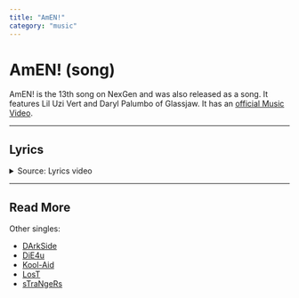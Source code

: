 ```yaml
---
title: "AmEN!"
category: "music"
---
```

# AmEN! (song)

AmEN! is the 13th song on NexGen and was also released as a song. It features Lil Uzi Vert and Daryl 
Palumbo of Glassjaw. It has an [official Music Video](https://www.youtube.com/watch?v=2TjcPpasesA).

***

## Lyrics

<details class="lyrics">
<summary>Source: Lyrics video</summary>

> I hope you have fun
> Rotting in hell!
> Swim the witch
> Slay the infidel!
> (Suck a dick heretic!)
> I hate you!
> & I’d like to see you
> Burn, burn, burn!
> 
> So tell all your friends
> This is the end of everything!
> Too late to repent
> The wicked will reap what
> they sow!
> We will sanctify!
> (Rise my brethren)
> Purify!
> (Purge out the sin)
> Rejoice in their sorrow and sing!
> All hail nex gen!
> Can I get an amen?
> 
> Somebody call the exorcist!
> This is Hersey,
> The child is possessed!
> (Subjugate the apostate!)
> Don’t you know
> you’re so six six sick!
> 
> Yeah,
> You fanatics
> Prey on me
> Hate on me
> Patiently waiting
> To watch me bleed
> Get your head from out of my ass
> Got me feeling like a human centipede
> Just let me breathe
> Stay the fuck away from me
> I don’t really want me
> As my own enemy
> 
> So tell all your friends
> This is the end of everything!
> Too late to repent
> We’ll bathe in the blood of the damned
> We will sanctify!
> (Rise my brethren)
> Purify!
> (Purge out the sin)
> Rejoice in their sorrow and sing
> All hail nex gen!
> Can I get an amen?
> 
> Just let me suffer
> (Just let me breathe)
> Just let me suffer
> (Suffer in peace)
> Just let me suffer
> (Just let me breathe)
> Oh Just let me...
> Just let me suffer!
> Just let me breathe!
> Just let me suffer!
> Suffer in peace!
> (I’m about to lose control)
> Fallen from grace
> Corrupted our faith
> Foul renegade
> (I’m about to lose control)
> Thou will be done!
> Til kingdom come!
> No absolution!
> 
> So tell all your friends
> This is the end of everything
> Too late to repent
> The wicked will reap what they sow! 
> We will sanctify!
> (Rise my brethren)
> Purify!
> (Purge out the sin)
> Rejoice in their sorrow and sing
> All hail nex gen!
> Can I get an amen?
> 
> I execute judgment on you!
> You wicked demon!
> You burn in hell!
> You burn in hell!
> It’s over!

</details>

***

## Read More

Other singles:

- [DArkSide](song-darkside)
- [DiE4u](song-die4u)
- [Kool-Aid](song-koolaid)
- [LosT](song-lost)
- [sTraNgeRs](song-strangers)